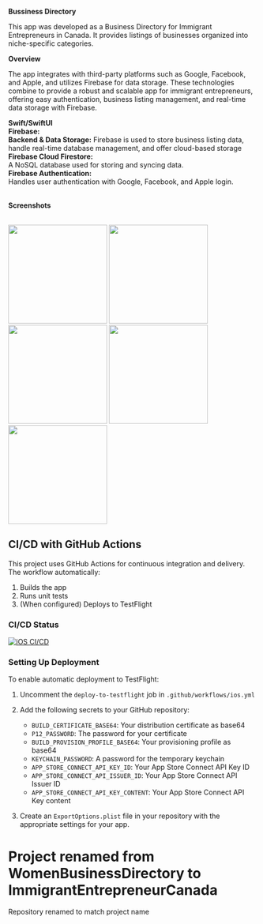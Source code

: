 <b>Bussiness Directory</b> </br>
<p>This app was developed as a Business Directory for Immigrant Entrepreneurs in Canada. It provides listings of businesses organized into niche-specific categories. </p>

<b>Overview</b>
  <p>The app integrates with third-party platforms such as Google, Facebook, and Apple, and utilizes Firebase for data storage. These technologies combine to provide a robust and scalable app for immigrant entrepreneurs, offering easy authentication, business listing management, and real-time data storage with Firebase.</p>
<b>Swift/SwiftUI</b> </br>
<b>Firebase:</b> </br>
<b>Backend & Data Storage:</b> Firebase is used to store business listing data, handle real-time database management, and offer cloud-based storage</br>
<b>Firebase Cloud Firestore:</b></br>
A NoSQL database used for storing and syncing data.</br>
<b>Firebase Authentication:</b></br>
Handles user authentication with Google, Facebook, and Apple login.</br></br>

 <b>Screenshots</b> </br></br>
 
 <p>
   <img src="https://github.com/user-attachments/assets/532d3861-53ad-43f5-b731-9edefd2942d3" width="200"/>
   <img src="https://github.com/user-attachments/assets/5236727e-5f09-46ea-87c7-0705b14d7b6e" width="200"/>
   <img src="https://github.com/user-attachments/assets/9e00779a-e9a9-47ed-8c8d-cc61249a03dc" width="200"/>
   <img src="https://github.com/user-attachments/assets/c9b2b6f1-160a-4ef6-bfc7-88f6dad66f44" width="200"/>
   <img src="https://github.com/user-attachments/assets/f89ec88a-a4e4-44c0-85ec-1bcfb6b1b444" width="200"/>
 </p>
 
## CI/CD with GitHub Actions

This project uses GitHub Actions for continuous integration and delivery. The workflow automatically:

1. Builds the app
2. Runs unit tests
3. (When configured) Deploys to TestFlight

### CI/CD Status

[![iOS CI/CD](https://github.com/YOUR_USERNAME/WomenBusinessDirectory/actions/workflows/ios.yml/badge.svg)](https://github.com/YOUR_USERNAME/WomenBusinessDirectory/actions/workflows/ios.yml)

### Setting Up Deployment

To enable automatic deployment to TestFlight:

1. Uncomment the `deploy-to-testflight` job in `.github/workflows/ios.yml`
2. Add the following secrets to your GitHub repository:
   - `BUILD_CERTIFICATE_BASE64`: Your distribution certificate as base64
   - `P12_PASSWORD`: The password for your certificate
   - `BUILD_PROVISION_PROFILE_BASE64`: Your provisioning profile as base64
   - `KEYCHAIN_PASSWORD`: A password for the temporary keychain
   - `APP_STORE_CONNECT_API_KEY_ID`: Your App Store Connect API Key ID
   - `APP_STORE_CONNECT_API_ISSUER_ID`: Your App Store Connect API Issuer ID
   - `APP_STORE_CONNECT_API_KEY_CONTENT`: Your App Store Connect API Key content

3. Create an `ExportOptions.plist` file in your repository with the appropriate settings for your app.





# Project renamed from WomenBusinessDirectory to ImmigrantEntrepreneurCanada
Repository renamed to match project name
